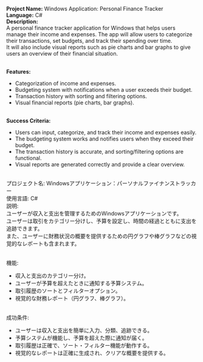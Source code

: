 **Project Name:** Windows Application: Personal Finance Tracker <br>
**Language:** C# <br>
**Description:** <br>
A personal finance tracker application for Windows that helps users manage their income and expenses. The app will allow users to categorize their transactions, set budgets, and track their spending over time. <br>
It will also include visual reports such as pie charts and bar graphs to give users an overview of their financial situation. <br><br>

**Features:** <br>
- Categorization of income and expenses. <br>
- Budgeting system with notifications when a user exceeds their budget. <br>
- Transaction history with sorting and filtering options. <br>
- Visual financial reports (pie charts, bar graphs). <br><br>

**Success Criteria:** <br>
- Users can input, categorize, and track their income and expenses easily. <br>
- The budgeting system works and notifies users when they exceed their budget. <br>
- The transaction history is accurate, and sorting/filtering options are functional. <br>
- Visual reports are generated correctly and provide a clear overview. <br><br>

プロジェクト名: Windowsアプリケーション：パーソナルファイナンストラッカー <br>
使用言語: C# <br>
説明: <br>
ユーザーが収入と支出を管理するためのWindowsアプリケーションです。 <br>
ユーザーは取引をカテゴリー分けし、予算を設定し、時間の経過とともに支出を追跡できます。 <br>
また、ユーザーに財務状況の概要を提供するための円グラフや棒グラフなどの視覚的なレポートも含まれます。 <br><br>

機能: <br>
- 収入と支出のカテゴリー分け。 <br>
- ユーザーが予算を超えたときに通知する予算システム。 <br>
- 取引履歴のソートとフィルターオプション。 <br>
- 視覚的な財務レポート（円グラフ、棒グラフ）。 <br><br>

成功条件: <br>
- ユーザーは収入と支出を簡単に入力、分類、追跡できる。 <br>
- 予算システムが機能し、予算を超えた際に通知が届く。 <br>
- 取引履歴は正確で、ソート・フィルター機能が動作する。 <br>
- 視覚的なレポートは正確に生成され、クリアな概要を提供する。 <br><br>
